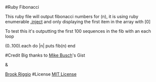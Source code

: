 #Ruby Fibonacci

This ruby file will output fibonacci numbers for (n), it is using ruby enumerable [.inject](http://ruby-doc.org/core-2.1.0/Enumerable.html#method-i-inject) and only displaying the first item in the array with [0]

To test this it's outputting the first 100 sequences in the fib with an each loop

  (0..100).each do |n| puts fib(n) end

#Credit
Big thanks to [Mike Busch](https://gist.github.com/mikelikesbikes/1007228)'s Gist

&

[Brook Riggio](https://github.com/brookr)
#License
[MIT License](johnjensen.mit-license.org)
